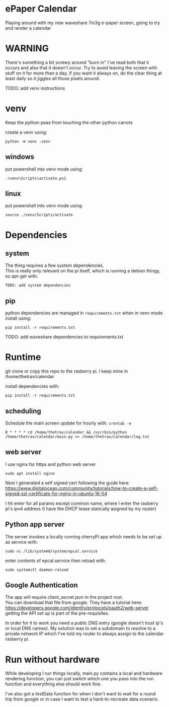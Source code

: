 # ePaper Calendar

Playing around with my new waveshare 7in3g e-paper screen, going to try and render a calendar

# WARNING

There's something a bit screwy around "burn in" I've read both that it occurs and also that it doesn't occur.  Try to avoid leaving the screen with stuff on it for more than a day, if you want it always on, do the clear thing at least daily so it jiggles all those pixels around.

TODO: add venv instructions
# venv
Keep the python peas from touching the other python carrots

create a venv using:
```
python -m venv .venv
```

## windows
put powershell into venv mode using:
```
.\venv\Scripts\activate.ps1
```

## linux
put powershell into venv mode using:
```
source ./venv/Scripts/activate
```

# Dependencies


## system
The thing requires a few system dependencies.  
This is really only relevant on the pi itself, which is running a debian thingy, so apt-get with:
```
TODO: add system dependencies
```

## pip
python dependencies are managed in `requirements.txt`
when in venv mode install using:
```
pip install -r requirements.txt
```
TODO: add waveshare dependencies to requirements.txt

# Runtime

git clone or copy this repo to the rasberry pi.  I keep mine in /home/thetrav/calendar

install dependencies with:
```
pip install -r requirements.txt
```

## scheduling
Schedule the main screen update for hourly with:
`crontab -e`

```
0 * * * * cd /home/thetrav/calendar && /usr/bin/python /home/thetrav/calendar/main.py >> /home/thetrav/calendar/log.txt
```

## web server
I use nginx for https and python web server

```
sudo apt install nginx
```

Next I generated a self signed cert following the guide here:
https://www.digitalocean.com/community/tutorials/how-to-create-a-self-signed-ssl-certificate-for-nginx-in-ubuntu-16-04

I hit enter for all params except common name, where I enter the rasberry pi's ipv4 address (I have the DHCP lease statically asigned by my router)


## Python app server
The server invokes a locally running cherryPi app which needs to be set up as service with:
```
sudo vi /lib/systemd/system/epcal.service
```
enter contents of epcal.service then reload with:

```
sudo systemctl daemon-reload
```

## Google Authentication

The app will require client_secret.json in the project root.  
You can download that file from google.
They have a tutorial here: https://developers.google.com/identity/protocols/oauth2/web-server
getting the API set up is part of the pre-requisites.

In order for it to work you need a public DNS entry (google doesn't trust ip's or local DNS names).
My solution was to set a subdomain to resolve to a private network IP which I've told my router to always assign to the calendar rasberry pi.

# Run without hardware

While developing I run things locally, main.py contains a local and hardware rendering function, you can just switch which one you pass into the run function and everything else should work fine.

I've also got a testData function for when I don't want to wait for a round trip from google or in case I want to test a hard-to-recreate data scenario.
